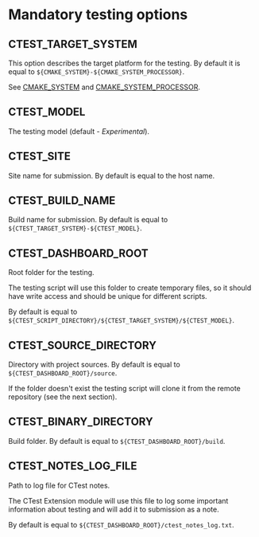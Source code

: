 #  Mandatory testing options

## CTEST_TARGET_SYSTEM

This option describes the target platform for the testing.
By default it is equal to `${CMAKE_SYSTEM}-${CMAKE_SYSTEM_PROCESSOR}`.

See [CMAKE_SYSTEM] and [CMAKE_SYSTEM_PROCESSOR].

## CTEST_MODEL

The testing model (default - *Experimental*).

## CTEST_SITE

Site name for submission. By default is equal to the host name.

## CTEST_BUILD_NAME

Build name for submission. By default is equal to `${CTEST_TARGET_SYSTEM}-${CTEST_MODEL}`.

## CTEST_DASHBOARD_ROOT

Root folder for the testing.

The testing script will use this folder to create temporary files,
so it should have write access and should be unique for different scripts.

By default is equal to `${CTEST_SCRIPT_DIRECTORY}/${CTEST_TARGET_SYSTEM}/${CTEST_MODEL}`.

## CTEST_SOURCE_DIRECTORY

Directory with project sources. By default is equal to `${CTEST_DASHBOARD_ROOT}/source`.

If the folder doesn't exist the testing script will clone it from the remote repository
(see the next section).

## CTEST_BINARY_DIRECTORY

Build folder. By default is equal to `${CTEST_DASHBOARD_ROOT}/build`.

## CTEST_NOTES_LOG_FILE

Path to log file for CTest notes.

The CTest Extension module will use this file to log some important information
about testing and will add it to submission as a note.

By default is equal to `${CTEST_DASHBOARD_ROOT}/ctest_notes_log.txt`.

[CMAKE_SYSTEM]: <http://www.cmake.org/cmake/help/v3.1/variable/CMAKE_SYSTEM.html>
[CMAKE_SYSTEM_PROCESSOR]: <http://www.cmake.org/cmake/help/v3.1/variable/CMAKE_SYSTEM_PROCESSOR.html>

